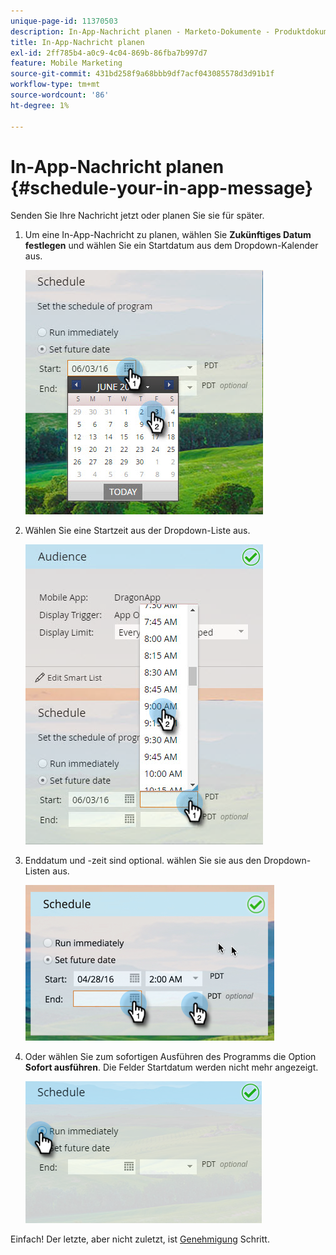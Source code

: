```yaml
---
unique-page-id: 11370503
description: In-App-Nachricht planen - Marketo-Dokumente - Produktdokumentation
title: In-App-Nachricht planen
exl-id: 2ff785b4-a0c9-4c04-869b-86fba7b997d7
feature: Mobile Marketing
source-git-commit: 431bd258f9a68bbb9df7acf043085578d3d91b1f
workflow-type: tm+mt
source-wordcount: '86'
ht-degree: 1%

---
```


# In-App-Nachricht planen {#schedule-your-in-app-message}

Senden Sie Ihre Nachricht jetzt oder planen Sie sie für später.

1. Um eine In-App-Nachricht zu planen, wählen Sie **Zukünftiges Datum festlegen** und wählen Sie ein Startdatum aus dem Dropdown-Kalender aus.

   ![](assets/schedule-your-in-app-message-1.png)

1. Wählen Sie eine Startzeit aus der Dropdown-Liste aus.

   ![](assets/schedule-your-in-app-message-2.png)

1. Enddatum und -zeit sind optional. wählen Sie sie aus den Dropdown-Listen aus.

   ![](assets/schedule-your-in-app-message-3.png)

1. Oder wählen Sie zum sofortigen Ausführen des Programms die Option **Sofort ausführen**. Die Felder Startdatum werden nicht mehr angezeigt.

   ![](assets/schedule-your-in-app-message-4.png)

Einfach! Der letzte, aber nicht zuletzt, ist [Genehmigung](/help/marketo/product-docs/mobile-marketing/in-app-messages/sending-your-in-app-message/approve-your-in-app-message.md) Schritt.
